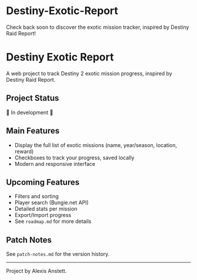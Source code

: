 # Destiny-Exotic-Report
Check back soon to discover the exotic mission tracker, inspired by Destiny Raid Report!

# Destiny Exotic Report

A web project to track Destiny 2 exotic mission progress, inspired by Destiny Raid Report.

## Project Status
🚧 In development 🚧

## Main Features
- Display the full list of exotic missions (name, year/season, location, reward)
- Checkboxes to track your progress, saved locally
- Modern and responsive interface

## Upcoming Features
- Filters and sorting
- Player search (Bungie.net API)
- Detailed stats per mission
- Export/Import progress
- See `roadmap.md` for more details

## Patch Notes
See `patch-notes.md` for the version history.

---

Project by Alexis Anstett.
